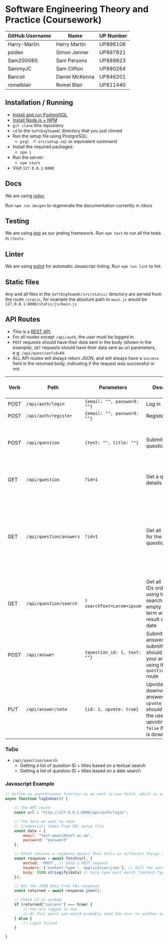 # Software Engineering Theory and Practice (Coursework)

GitHub Username|Name|UP Number
-|-|-
Harry-Martin|Harry Martin|UP896106
psidex|Simon Jenner|UP897821
Sam200080|Sam Parsons|UP889823
SammyJC|Sam Clifton|UP880264
Bancsii|Daniel McKenna|UP846201
romelblair|Romel Blair|UP811440

## Installation / Running

- [Install and run PostgreSQL](https://www.postgresqltutorial.com/install-postgresql/)
- [Install Node.js + NPM](https://nodejs.org/en/)
- `git clone` this repository
- `cd` to the `SoftEngTeam4C` directory that you just cloned
- Run the setup file using PostgreSQL:
  - `psql -f src/setup.sql` or equivalent command
- Install the required packages:
  - `npm i`
- Run the server:
  - `npm start`
- Visit `127.0.0.1:8080`

## Docs

We are using [jsdoc](https://jsdoc.app/)

Run `npm run docgen` to regenerate the documentation currently in /docs

## Testing

We are using [jest](https://jestjs.io/) as our jesting framework. Run `npm test` to run all the tests in `/tests`.

## Linter

We are using [eslint](https://eslint.org/) for automatic Javascript linting. Run `npm run lint` to lint.

## Static files

Any and all files in the `SoftEngTeam4C/src/static/` directory are served from the route `/static`, for example the absolute path to `main.js` would be  `127.0.0.1:8080/static/js/main.js`

## API Routes

- This is a [REST API](https://restfulapi.net/).
- For all routes except `/api/auth`, the user must be logged in.
- `POST` requests should have their data sent in the body (shown in the example), `GET` requests should have their data sent as url parameters, e.g. `/api/question?id=69`.
- ALL API routes will always return JSON, and will always have a `success` field in the returned body, indicating if the request was successful or not.

Verb|Path|Parameters|Description|Returns (includes example)
-|-|-|-|-
POST|`/api/auth/login`|`{email: "", password: ""}`|Log in|`{success: true\|false}`
POST|`/api/auth/register`|`{email: "", password: ""}`|Register user|`{success: true\|false}`
POST|`/api/question`|`{text: "", title: ""}`|Submit a question|The ID of the newly created question - `{success: true, id: 1}`
GET|`/api/question`|`?id=1`|Get a questions details|`{success: true, text: "", title: "", date: "", user_id: 1}`
GET|`/api/question/answers`|`?id=1`|Get all answers for the given question ID|A field with an array of objects, each containing `id`, `text`, `score`, and `user_id` - `{success: true, answers: [{...}, {...}, etc.]}`
GET|`/api/question/search`|`?searchText=Lorem+ipsum`|Get all question IDs ordered using textual search. An empty search term will return result ordered by date|`[{id: 1, title: "Lorem ipsum dolor sit"}, ...]`
POST|`/api/answer`|`{question_id: 1, text: ""}`|Submit an answer. After submitting you should refresh your answer list using the `question/answers` route|`{success: true\|false}`
PUT|`/api/answer/vote`|`{id: 1, upvote: true}`|Upvote / downvote an answer. The `upvote` field should be `true` if the user is upvoting, and `false` if the user is downvoting|The new score - `{success: true\|false, score: 1}`

### ToDo

- `/api/question/search`
  - Getting a list of question ID + titles based on a textual search
  - Getting a list of question ID + titles based on a date search

### Javascript Example

```javascript
// Define an asynchronous function as we want to use fetch, which is asynchronous
async function logInUser() {

    // The API route
    const url = "http://127.0.0.1:8080/api/auth/login";

    // The data we want to send
    // Credentials taken from SQL setup file
    const data = {
        email: "test-email@test.ac.uk",
        password: "password"
    };

    // Fetch returns a response object that tells us different things about the response
    const response = await fetch(url, {
        method: 'POST', // Send a POST request
        headers: {'Content-Type': 'application/json'}, // Tell the server we are sending JSON
        body: JSON.stringify(data) // Data type must match "Content-Type" header
    });

    // Get the JSON data from the response
    const returned = await response.json();

    // Check if it worked
    if (returned["success"] === true) {
        // You are logged in now
        // At this point you would probably send the user to another page (like a home page)
    } else {
        // Login failed
    }

}
```
